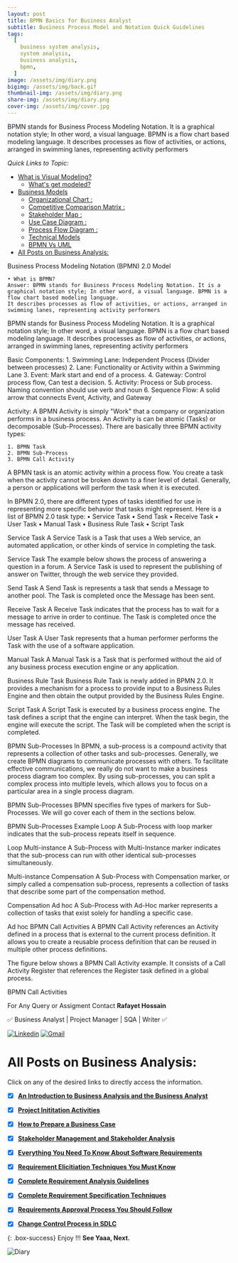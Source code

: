 ```yaml
---
layout: post
title: BPMN Basics for Business Analyst
subtitle: Business Process Model and Notation Quick Guidelines  
tags:
  [
    business system analysis,
    system analysis,
    business analysis,
    bpmn,
  ]
image: /assets/img/diary.png
bigimg: /assets/img/back.gif
thumbnail-img: /assets/img/diary.png
share-img: /assets/img/diary.png
cover-img: /assets/img/cover.jpg
---
```


BPMN stands for Business Process Modeling Notation. It is a graphical notation style; In other word, a visual language. BPMN is a flow chart based modeling language.
It describes processes as flow of activities, or actions, arranged in swimming lanes, representing activity performers

_Quick Links to Topic:_

- [What is Visual Modeling?](#what-is-visual-modeling)
  - [What's get modeled?](#whats-get-modeled)
- [Business Models](#business-models)
  - [Organizational Chart :](#organizational-chart-)
  - [Competitive Comparison Matrix :](#competitive-comparison-matrix-)
  - [Stakeholder Map :](#stakeholder-map-)
  - [Use Case Diagram :](#use-case-diagram-)
  - [Process Flow Diagram :](#process-flow-diagram-)
  - [Technical Models](#technical-models)
  - [BPMN Vs UML](#bpmn-vs-uml)
- [All Posts on Business Analysis:](#all-posts-on-business-analysis)

Business Process Modeling Notation (BPMN) 2.0 Model

	• What is BPMN?
	Answer: BPMN stands for Business Process Modeling Notation. It is a graphical notation style; In other word, a visual language. BPMN is a flow chart based modeling language.
	It describes processes as flow of activities, or actions, arranged in swimming lanes, representing activity performers
	

BPMN stands for Business Process Modeling Notation. It is a graphical notation style; In other word, a visual language. BPMN is a flow chart based modeling language.
It describes processes as flow of activities, or actions, arranged in swimming lanes, representing activity performers

Basic Components: 
	1. Swimming Lane: Independent Process (Divider between processes)
	2. Lane:  Functionality or Activity within a Swimming Lane
	3. Event:  Mark start and end of a process. 
	4. Gateway: Control process flow, Can test a decision.
	5. Activity: Process or Sub process. Naming convention should use verb and noun
	6. Sequence Flow: A solid arrow that connects Event, Activity, and Gateway


Activity: 
A BPMN Activity is simply "Work" that a company or organization performs in a business process. An Activity is can be atomic (Tasks) or decomposable (Sub-Processes). There are basically three BPMN activity types:

	1. BPMN Task
	2. BPMN Sub-Process
	3. BPMN Call Activity


A BPMN task is an atomic activity within a process flow. You create a task when the activity cannot be broken down to a finer level of detail. Generally, a person or applications will perform the task when it is executed.

In BPMN 2.0, there are different types of tasks identified for use in representing more specific behavior that tasks might represent. Here is a list of BPMN 2.0 task type:
	• Service Task
	• Send Task
	• Receive Task
	• User Task
	• Manual Task
	• Business Rule Task
	• Script Task



Service Task
A Service Task is a Task that uses a Web service, an automated application, or other kinds of service in completing the task.

Service Task
The example below shows the process of answering a question in a forum. A Service Task is used to represent the publishing of answer on Twitter, through the web service they provided.

Send Task
A Send Task is represents a task that sends a Message to another pool. The Task is completed once the Message has been sent.

Receive Task
A Receive Task indicates that the process has to wait for a message to arrive in order to continue. The Task is completed once the message has received.

User Task
A User Task represents that a human performer performs the Task with the use of a software application.

Manual Task
A Manual Task is a Task that is performed without the aid of any business process execution engine or any application.

Business Rule Task
Business Rule Task is newly added in BPMN 2.0. It provides a mechanism for a process to provide input to a Business Rules Engine and then obtain the output provided by the Business Rules Engine.

Script Task
A Script Task is executed by a business process engine. The task defines a script that the engine can interpret. When the task begin, the engine will execute the script. The Task will be completed when the script is completed.


BPMN Sub-Processes
In BPMN, a sub-process is a compound activity that represents a collection of other tasks and sub-processes. Generally, we create BPMN diagrams to communicate processes with others. To facilitate effective communications, we really do not want to make a business process diagram too complex. By using sub-processes, you can split a complex process into multiple levels, which allows you to focus on a particular area in a single process diagram.

BPMN Sub-Processes
BPMN specifies five types of markers for Sub-Processes. We will go cover each of them in the sections below.

BPMN Sub-Processes Example
Loop
A Sub-Process with loop marker indicates that the sub-process repeats itself in sequence.

Loop
Multi-instance
A Sub-Process with Multi-Instance marker indicates that the sub-process can run with other identical sub-processes simultaneously.

Multi-instance
Compensation
A Sub-Process with Compensation marker, or simply called a compensation sub-process, represents a collection of tasks that describe some part of the compensation method.

Compensation
Ad hoc
A Sub-Process with Ad-Hoc marker represents a collection of tasks that exist solely for handling a specific case.

Ad hoc
BPMN Call Activities
A BPMN Call Activity references an Activity defined in a process that is external to the current process definition. It allows you to create a reusable process definition that can be reused in multiple other process definitions.

The figure below shows a BPMN Call Activity example. It consists of a Call Activity Register that references the Register task defined in a global process.

BPMN Call Activities



 






For Any Query or Assigment Contact 
**Rafayet Hossain**

✅ Business Analyst | Project Manager | SQA | Writer ✅


[![Linkedin](https://img.shields.io/badge/-LinkedIn-blue?style=flat&logo=Linkedin&logoColor=white)](https://www.linkedin.com/in/rafayethossain/)
[![Gmail](https://img.shields.io/badge/-Gmail-c14438?style=flat&logo=Gmail&logoColor=white)](mailto:rafayet13@gmail.com)




 
# All Posts on Business Analysis:  

Click on any of the desired links to directly access the information.

- [x]  [**An Introduction to Business Analysis and the Business Analyst**](https://rafayethossain.github.io/2019-01-22-Introduction-to-Business-Analysis/)
- [x]  [**Project Inititation Activities**](https://rafayethossain.github.io/2019-02-21-Project-Initiation-Business-Analysis-Activities/)
- [x]  [**How to Prepare a Business Case**](https://rafayethossain.github.io/2019-02-25-How-to-Prepare-Business-Case-Business-Analyst/)
- [x]  [**Stakeholder Management and Stakeholder Analysis**](https://rafayethossain.github.io/2019-02-27-Stakeholder-Management-Business-Analyst/)  
- [x]  [**Everything You Need To Know About Software Requirements**](https://rafayethossain.github.io/2019-03-03-What-is-Software-Requirements/)
- [x]  [**Requirement Elicitiation Techniques You Must Know**](https://rafayethossain.github.io/2019-03-30-Requirement-Elicitation-Complete-Guidelines/)
- [x]  [**Complete Requirement Analysis Guidelines**](https://rafayethossain.github.io/2019-04-04-Requirement-Analysis-Guidelines/)
- [x]  [**Complete Requirement Specification Techniques**](https://rafayethossain.github.io/2019-05-01-Requirement-Specification-Techniques/)
- [x]  [**Requirements Approval Process You Should Follow**](https://rafayethossain.github.io/2019-06-06-Requirement-Approval-Process/)
- [x]  [**Change Control Process in SDLC**](https://rafayethossain.github.io/2019-07-07-Change-Control-Process-in-SDLC/)


{: .box-success}
Enjoy !!!
**See Yaaa, Next.**

![Diary](/assets/img/diary.png "Diary")
